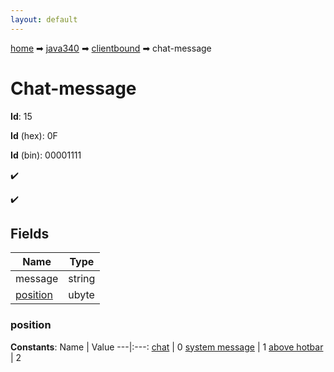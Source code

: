 ```yaml
---
layout: default
---
```


[home](/) ➡ [java340](/protocol/java340) ➡ [clientbound](/protocol/java340/clientbound) ➡ chat-message

# Chat-message

**Id**: 15

**Id** (hex): 0F

**Id** (bin): 00001111

✔️

✔️

## Fields

Name | Type
---|---
message | string
[position](#position) | ubyte

### position

**Constants**:
Name | Value
---|:---:
[chat](position_chat) | 0
[system message](position_system-message) | 1
[above hotbar](position_above-hotbar) | 2

